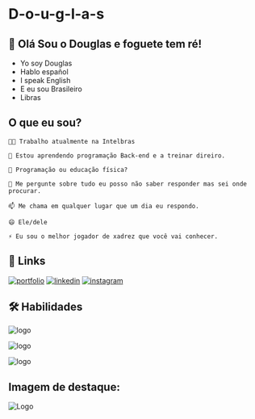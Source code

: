 
# D-o-u-g-l-a-s



## 🚀 Olá Sou o Douglas e foguete tem ré!
   - Yo soy Douglas
   - Hablo español
   - I speak English
   - E eu sou Brasileiro
   - Libras




## O que eu sou? 
    👩‍💻 Trabalho atualmente na Intelbras

    🧠 Estou aprendendo programação Back-end e a treinar direiro.

    🤔 Programação ou educação física?

    💬 Me pergunte sobre tudo eu posso não saber responder mas sei onde procurar.

    📫 Me chama em qualquer lugar que um dia eu respondo.

    😄 Ele/dele

    ⚡️ Eu sou o melhor jogador de xadrez que você vai conhecer.


## 🔗 Links
[![portfolio](https://img.shields.io/badge/my_portfolio-000?style=for-the-badge&logo=ko-fi&logoColor=white)](https://github.com/D0ugla5)
[![linkedin](https://img.shields.io/badge/linkedin-0A66C2?style=for-the-badge&logo=linkedin&logoColor=white)](https://br.linkedin.com/in/douglasaureliodjs?trk=public_profile_browsemap)
[![instagram]([https://img.shields.io/badge/Instagram-E4405F?logo=instagram&logoColor=white&style=for-the-badge)](https://br.linkedin.com/in/douglasaureliodjs?trk=public_profile_browsemap)



## 🛠 Habilidades
![logo](https://www.vectorlogo.zone/logos/python/python-icon.svg)

![logo](https://www.vectorlogo.zone/logos/canva/canva-icon.svg)

![logo](https://upload.wikimedia.org/wikipedia/pt/thumb/a/ac/CRVascodaGama.png/120px-CRVascodaGama.png)

##  Imagem de destaque:
![Logo](https://investidorsardinha.r7.com/wp-content/uploads/2021/02/ipo-intelbras-historia-da-empresa-atuacao-e-abertura-de-capital-1024x580.png.webp)

